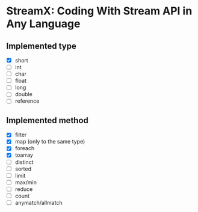 # StreamX: Coding With Stream API in Any Language

## Implemented type

- [x] short
- [ ] int
- [ ] char
- [ ] float
- [ ] long
- [ ] double
- [ ] reference

## Implemented method

- [x] filter
- [X] map (only to the same type)
- [x] foreach
- [x] toarray
- [ ] distinct
- [ ] sorted
- [ ] limit
- [ ] max/min
- [ ] reduce
- [ ] count
- [ ] anymatch/allmatch 